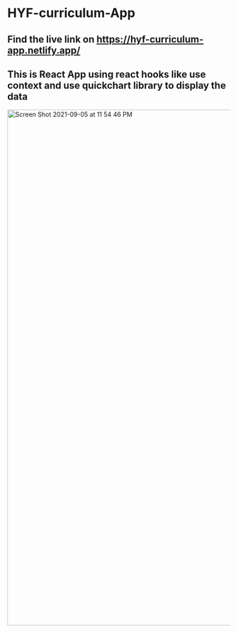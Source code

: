 # HYF-curriculum-App
## Find the live link on https://hyf-curriculum-app.netlify.app/
## This is React App using react hooks like use context and use  quickchart library to display the data 
<img width="1163" alt="Screen Shot 2021-09-05 at 11 54 46 PM" src="https://user-images.githubusercontent.com/72751605/132142414-5c07383e-47a9-41e4-97ca-2f211a5708cd.png">

